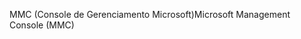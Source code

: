 <span data-ttu-id="69918-101">MMC (Console de Gerenciamento Microsoft)</span><span class="sxs-lookup"><span data-stu-id="69918-101">Microsoft Management Console (MMC)</span></span>